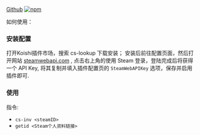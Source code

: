 [Github](https://github.com/itzdrli/koishi-plugin-cs-lookup)
[![npm](https://img.shields.io/npm/v/koishi-plugin-cs-lookup?style=flat-square)](https://www.npmjs.com/package/koishi-plugin-cs-lookup)

如何使用：

### 安装配置
打开Koishi插件市场，搜索 cs-lookup 下载安装；
安装后前往配置页面，然后打开网站 [steamwebapi.com](https://www.steamwebapi.com/) , 
点击右上角的使用 Steam 登录，登陆完成后将获得一个 API Key, 将其复制并填入插件配置页的 `SteamWebAPIKey` 选项，保存并启用插件即可.

### 使用
指令:
- `cs-inv <steamID>`
- `getid <Steam个人资料链接>`